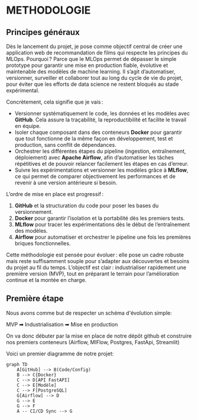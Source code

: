 # METHODOLOGIE

## Principes généraux

Dès le lancement du projet, je pose comme objectif central de créer une application web de recommandation de films qui respecte les principes du MLOps. Pourquoi ? Parce que le MLOps permet de dépasser le simple prototype pour garantir une mise en production fiable, évolutive et maintenable des modèles de machine learning. Il s’agit d’automatiser, versionner, surveiller et collaborer tout au long du cycle de vie du projet, pour éviter que les efforts de data science ne restent bloqués au stade expérimental.

Concrètement, cela signifie que je vais :

- Versionner systématiquement le code, les données et les modèles avec **GitHub**. Cela assure la traçabilité, la reproductibilité et facilite le travail en équipe.
- Isoler chaque composant dans des conteneurs **Docker** pour garantir que tout fonctionne de la même façon en développement, test et production, sans conflit de dépendances.
- Orchestrer les différentes étapes du pipeline (ingestion, entraînement, déploiement) avec **Apache Airflow**, afin d’automatiser les tâches répétitives et de pouvoir relancer facilement les étapes en cas d’erreur.
- Suivre les expérimentations et versionner les modèles grâce à **MLflow**, ce qui permet de comparer objectivement les performances et de revenir à une version antérieure si besoin.

L’ordre de mise en place est progressif :
1. **GitHub** et la structuration du code pour poser les bases du versionnement.
2. **Docker** pour garantir l’isolation et la portabilité dès les premiers tests.
3. **MLflow** pour tracer les expérimentations dès le début de l’entraînement des modèles.
4. **Airflow** pour automatiser et orchestrer le pipeline une fois les premières briques fonctionnelles.

Cette méthodologie est pensée pour évoluer : elle pose un cadre robuste mais reste suffisamment souple pour s’adapter aux découvertes et besoins du projet au fil du temps. L’objectif est clair : industrialiser rapidement une première version (MVP), tout en préparant le terrain pour l’amélioration continue et la montée en charge.


## Première étape

Nous avons comme but de respecter un schéma d'évolution simple:

MVP ➡ Industrialisation ➡ Mise en production

On va donc débuter par la mise en place de notre dépôt github et construire nos premiers conteneurs (Airflow, MlFlow, Postgres, FastApi, Streamlit)

Voici un premier diagramme de notre projet:

```mermaid
graph TD
    A[GitHub] --> B(Code/Config)
    B --> C{Docker}
    C --> D[API FastAPI]
    C --> E[Modèle]
    C --> F[PostgreSQL]
    G[Airflow] --> D
    G --> E
    G --> F
    A -- CI/CD Sync --> G
```